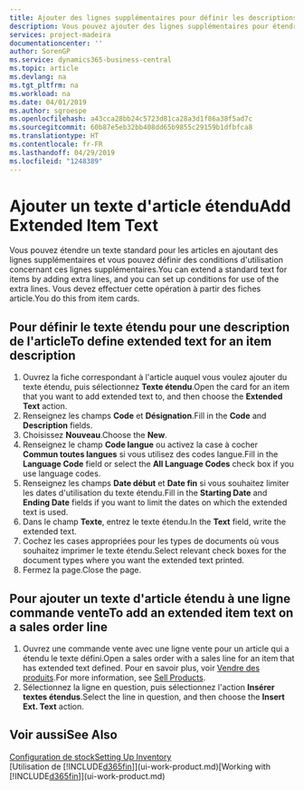 ```yaml
---
title: Ajouter des lignes supplémentaires pour définir les descriptions d'article étendues | Microsoft Docs
description: Vous pouvez ajouter des lignes supplémentaires pour étendre le texte standard qui décrit un article.
services: project-madeira
documentationcenter: ''
author: SorenGP
ms.service: dynamics365-business-central
ms.topic: article
ms.devlang: na
ms.tgt_pltfrm: na
ms.workload: na
ms.date: 04/01/2019
ms.author: sgroespe
ms.openlocfilehash: a43cca28bb24c5723d81ca28a3d1f86a38f5ad7c
ms.sourcegitcommit: 60b87e5eb32bb408dd65b9855c29159b1dfbfca8
ms.translationtype: HT
ms.contentlocale: fr-FR
ms.lasthandoff: 04/29/2019
ms.locfileid: "1248389"
---
```

# <a name="add-extended-item-text"></a><span data-ttu-id="f3a69-103">Ajouter un texte d'article étendu</span><span class="sxs-lookup"><span data-stu-id="f3a69-103">Add Extended Item Text</span></span>
<span data-ttu-id="f3a69-104">Vous pouvez étendre un texte standard pour les articles en ajoutant des lignes supplémentaires et vous pouvez définir des conditions d'utilisation concernant ces lignes supplémentaires.</span><span class="sxs-lookup"><span data-stu-id="f3a69-104">You can extend a standard text for items by adding extra lines, and you can set up conditions for use of the extra lines.</span></span> <span data-ttu-id="f3a69-105">Vous devez effectuer cette opération à partir des fiches article.</span><span class="sxs-lookup"><span data-stu-id="f3a69-105">You do this from item cards.</span></span>

## <a name="to-define-extended-text-for-an-item-description"></a><span data-ttu-id="f3a69-106">Pour définir le texte étendu pour une description de l'article</span><span class="sxs-lookup"><span data-stu-id="f3a69-106">To define extended text for an item description</span></span>
1. <span data-ttu-id="f3a69-107">Ouvrez la fiche correspondant à l'article auquel vous voulez ajouter du texte étendu, puis sélectionnez **Texte étendu**.</span><span class="sxs-lookup"><span data-stu-id="f3a69-107">Open the card for an item that you want to add extended text to, and then choose the **Extended Text** action.</span></span>
2. <span data-ttu-id="f3a69-108">Renseignez les champs **Code** et **Désignation**.</span><span class="sxs-lookup"><span data-stu-id="f3a69-108">Fill in the **Code** and **Description** fields.</span></span>
3. <span data-ttu-id="f3a69-109">Choisissez **Nouveau**.</span><span class="sxs-lookup"><span data-stu-id="f3a69-109">Choose the **New**.</span></span>
4. <span data-ttu-id="f3a69-110">Renseignez le champ **Code langue** ou activez la case à cocher **Commun toutes langues** si vous utilisez des codes langue.</span><span class="sxs-lookup"><span data-stu-id="f3a69-110">Fill in the **Language Code** field or select the **All Language Codes** check box if you use language codes.</span></span>
5. <span data-ttu-id="f3a69-111">Renseignez les champs **Date début** et **Date fin** si vous souhaitez limiter les dates d'utilisation du texte étendu.</span><span class="sxs-lookup"><span data-stu-id="f3a69-111">Fill in the **Starting Date** and **Ending Date** fields if you want to limit the dates on which the extended text is used.</span></span>
6. <span data-ttu-id="f3a69-112">Dans le champ **Texte**, entrez le texte étendu.</span><span class="sxs-lookup"><span data-stu-id="f3a69-112">In the **Text** field, write the extended text.</span></span>
7. <span data-ttu-id="f3a69-113">Cochez les cases appropriées pour les types de documents où vous souhaitez imprimer le texte étendu.</span><span class="sxs-lookup"><span data-stu-id="f3a69-113">Select relevant check boxes for the document types where you want the extended text printed.</span></span>
8. <span data-ttu-id="f3a69-114">Fermez la page.</span><span class="sxs-lookup"><span data-stu-id="f3a69-114">Close the page.</span></span>

## <a name="to-add-an-extended-item-text-on-a-sales-order-line"></a><span data-ttu-id="f3a69-115">Pour ajouter un texte d'article étendu à une ligne commande vente</span><span class="sxs-lookup"><span data-stu-id="f3a69-115">To add an extended item text on a sales order line</span></span>
1. <span data-ttu-id="f3a69-116">Ouvrez une commande vente avec une ligne vente pour un article qui a étendu le texte défini.</span><span class="sxs-lookup"><span data-stu-id="f3a69-116">Open a sales order with a sales line for an item that has extended text defined.</span></span> <span data-ttu-id="f3a69-117">Pour en savoir plus, voir [Vendre des produits](sales-how-sell-products.md).</span><span class="sxs-lookup"><span data-stu-id="f3a69-117">For more information, see [Sell Products](sales-how-sell-products.md).</span></span>
2. <span data-ttu-id="f3a69-118">Sélectionnez la ligne en question, puis sélectionnez l'action **Insérer textes étendus**.</span><span class="sxs-lookup"><span data-stu-id="f3a69-118">Select the line in question, and then choose the **Insert Ext. Text** action.</span></span>

## <a name="see-also"></a><span data-ttu-id="f3a69-119">Voir aussi</span><span class="sxs-lookup"><span data-stu-id="f3a69-119">See Also</span></span>
[<span data-ttu-id="f3a69-120">Configuration de stock</span><span class="sxs-lookup"><span data-stu-id="f3a69-120">Setting Up Inventory</span></span>](inventory-setup-inventory.md)  
<span data-ttu-id="f3a69-121">[Utilisation de [!INCLUDE[d365fin](includes/d365fin_md.md)]](ui-work-product.md)</span><span class="sxs-lookup"><span data-stu-id="f3a69-121">[Working with [!INCLUDE[d365fin](includes/d365fin_md.md)]](ui-work-product.md)</span></span>
